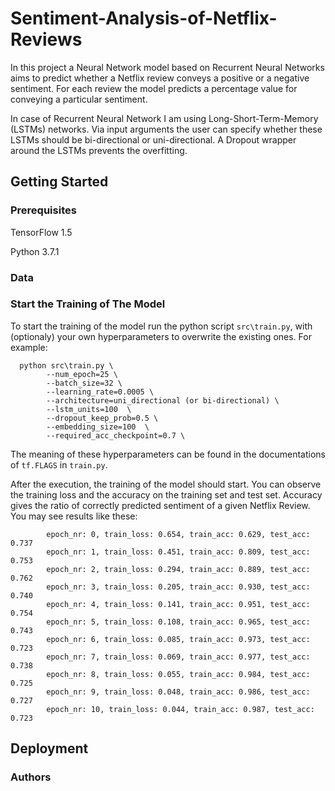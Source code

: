 # Sentiment-Analysis-of-Netflix-Reviews

In this project a Neural Network model based on Recurrent Neural Networks aims to predict whether a Netflix review conveys a positive or a negative sentiment. For each review the model predicts a percentage value for conveying a particular sentiment.

In case of Recurrent Neural Network I am using Long-Short-Term-Memory (LSTMs) networks. Via input arguments the user can specify whether these LSTMs should be bi-directional or uni-directional. A Dropout wrapper around the LSTMs prevents the overfitting.

## Getting Started
### Prerequisites

TensorFlow 1.5

Python 3.7.1

### Data

### Start the Training of The Model

To start the training of the model run the python script `src\train.py`, with (optionaly) your own hyperparameters to overwrite the existing ones. For example:

      python src\train.py \
            --num_epoch=25 \
            --batch_size=32 \
            --learning_rate=0.0005 \
            --architecture=uni_directional (or bi-directional) \
            --lstm_units=100  \
            --dropout_keep_prob=0.5 \
            --embedding_size=100  \
            --required_acc_checkpoint=0.7 \
            
The meaning of these hyperparameters can be found in the documentations of `tf.FLAGS` in `train.py`.        

After the execution, the training of the model should start. You can observe the training loss and the accuracy on the training set and test set. Accuracy gives the ratio of correctly predicted sentiment of a given Netflix Review. You may see results like these:
       
            epoch_nr: 0, train_loss: 0.654, train_acc: 0.629, test_acc: 0.737
            epoch_nr: 1, train_loss: 0.451, train_acc: 0.809, test_acc: 0.753
            epoch_nr: 2, train_loss: 0.294, train_acc: 0.889, test_acc: 0.762
            epoch_nr: 3, train_loss: 0.205, train_acc: 0.930, test_acc: 0.740
            epoch_nr: 4, train_loss: 0.141, train_acc: 0.951, test_acc: 0.754
            epoch_nr: 5, train_loss: 0.108, train_acc: 0.965, test_acc: 0.743
            epoch_nr: 6, train_loss: 0.085, train_acc: 0.973, test_acc: 0.723
            epoch_nr: 7, train_loss: 0.069, train_acc: 0.977, test_acc: 0.738
            epoch_nr: 8, train_loss: 0.055, train_acc: 0.984, test_acc: 0.725
            epoch_nr: 9, train_loss: 0.048, train_acc: 0.986, test_acc: 0.727
            epoch_nr: 10, train_loss: 0.044, train_acc: 0.987, test_acc: 0.723
            


## Deployment




### Authors

